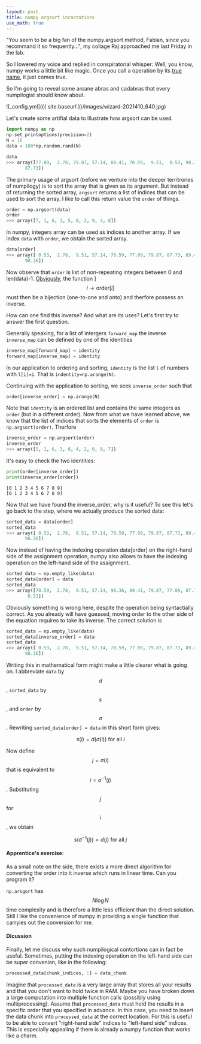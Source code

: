 ```yaml
---
layout: post
title: numpy argsort incantations
use_math: true
---
```



"You seem to be a big fan of the numpy.argsort method, Fabian, since you recommand it so frequently...", my collage Raj approached me last Friday in the lab.

So I lowered my voice and replied in conspiratorial whisper: Well, you know, numpy works a little bit like magic. Once you call a operation by its [true name](https://en.wikipedia.org/wiki/True_name), it just comes true.

So I'm going to reveal some arcane abras and cadabras that every numpilogist should know about.

![_config.yml]({{ site.baseurl }}/images/wizard-2021410_640.jpg)

Let's create some artifial data to illustrate how argsort can be used.

```Python
import numpy as np
np.set_printoptions(precision=2)
N = 10
data = 100*np.random.rand(N)
```

```Python
data
>>> array([77.09,  2.78, 79.87, 57.14, 89.41, 70.59,  9.51,  0.53, 98.36,
       87.73])
```

The primary usage of argsort (before we venture into the deeper territrories of numpilogy) is to sort the array that is given as its argument. But instead of returning the sorted array, `argsort` returns a list of indices that can be used to sort the array.
I like to call this return value the `order` of things.

```Python
order = np.argsort(data)
order
>>> array([7, 1, 6, 3, 5, 0, 2, 9, 4, 8])
```

In numpy, integers array can be used as indices to another array.
If we index `data` with `order`, we obtain the sorted array.

```Python
data[order]
>>> array([ 0.53,  2.78,  9.51, 57.14, 70.59, 77.09, 79.87, 87.73, 89.41,
       98.36])
```

Now observe that `order` is list of non-repeating integers between 0 and len(data)-1. [Obviously](https://en.wikipedia.org/wiki/Pigeonhole_principle), the function ] $$i\rightarrow\text{order}[i]$$ must then be a bijection (one-to-one and onto) and therfore possess an inverse.

How can one find this inverse? And what are its uses? Let's first try to answer the first question.

Generally speaking, for a list of intergers `forward_map` the inverse `inverse_map` can be defined by one of the identities

```Python
inverse_map[forward_map] = identity
forward_map[inverse_map] = identity
```

In our application to ordering and sorting, `identity` is the list `l` of numbers with `l[i]=i`. 
That is `indentity=np.arange(N)`.

Continuing with the application to sorting, we seek `inverse_order` such that
```Python
order[inverse_order] = np.arange(N)
```
Note that `identity` is an ordered list and contains the same integers as `order` (but in a different order). Now from what we have learned above, we know that the list of indices that sorts the elements of `order` is `np.argsort(order)`. Therfore

```Python
inverse_order = np.argsort(order)
inverse_order
>>> array([5, 1, 6, 3, 8, 4, 2, 0, 9, 7])
```

It's easy to check the two identities:

```Python
print(order[inverse_order])
print(inverse_order[order])
```
```
[0 1 2 3 4 5 6 7 8 9]
[0 1 2 3 4 5 6 7 8 9]
```

Now that we have found the inverse_order, why is it useful? To see this let's go back to the step, where we actually produce the sorted data:

```Python
sorted_data = data[order]
sorted_data
>>> array([ 0.53,  2.78,  9.51, 57.14, 70.59, 77.09, 79.87, 87.73, 89.41,
       98.36])
```

Now instead of having the indexing operation data[order] on the right-hand side of the assignment operation, numpy also allows to have the indexing operation on the left-hand side of the assignment.

```Python
sorted_data = np.empty_like(data)
sorted_data[order] = data
sorted_data
>>> array([70.59,  2.78,  9.51, 57.14, 98.36, 89.41, 79.87, 77.09, 87.73,
        0.53])
```

Obviously something is wrong here, despite the operation being syntactially correct. As you already will have guessed, moving order to the other side of the equation requires to take its inverse. The correct solution is

```Python
sorted_data = np.empty_like(data)
sorted_data[inverse_order] = data
sorted_data
>>> array([ 0.53,  2.78,  9.51, 57.14, 70.59, 77.09, 79.87, 87.73, 89.41,
       98.36])
```

Writing this in mathematical form might make a little clearer what is going on. I abbreviate `data` by $$d$$, `sorted_data` by $$s$$, and `order` by $$\sigma$$. Rewriting `sorted_data[order] = data` in this short form gives:

$$ s(i) = d(\sigma(i)) \text{ for all } i$$

Now define $$ j = \sigma(i) $$ that is equivalent to $$ i = \sigma^{-1}(j) $$. Substituting $$j$$ for $$i$$, we obtain

$$ s(\sigma^{-1}(j)) = d(j) \text{ for all } j$$

#### Apprentice's exercise:
As a small note on the side, there exists a more direct algorithm for converting the order
into it inverse which runs in linear time. Can you program it?

`np.arsgort` has $$N \log N$$ time complexity and 
is therefore a little less efficient than the direct solution. Still I like the 
convenience of numpy in providing a single function that carryies out the conversion for me.

#### Dicussion

Finally, let me discuss why such numpilogical contortions can in fact be useful. Sometimes, putting the indexing operation on the left-hand side can be super convenian, like in the following:
```Python
processed_data[chunk_indices, :] = data_chunk
```
Imagine that `processed_data` is a very large array that stores all your results and that you don't want to hold twice in RAM. Maybe you have broken down a large computation into multiple function calls (possibly using multiprocessing). Assume that `processed_data` must hold the 
results in a specific order that you specified in advance.  In this case, you need to insert 
the data chunk into `processed_data` at the correct location.  For this is useful to be able  to convert "right-hand side" indices to "left-hand side" indices. This is especially appealing if there is already a numpy function that works like a charm.


